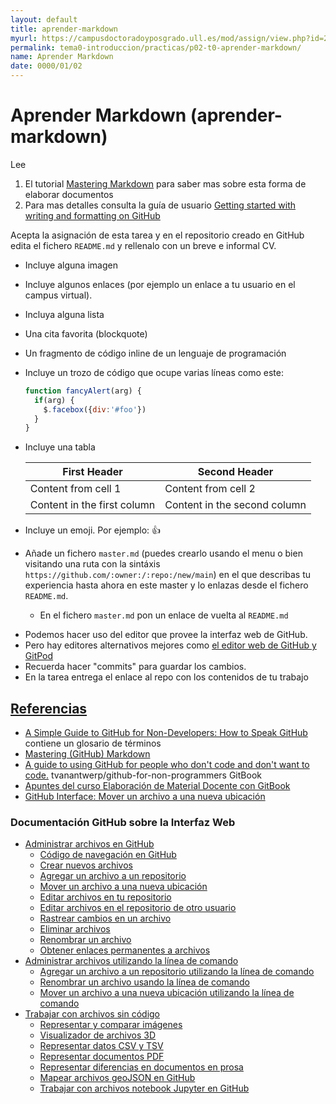```yaml
---
layout: default
title: aprender-markdown
myurl: https://campusdoctoradoyposgrado.ull.es/mod/assign/view.php?id=282485&forceview=1
permalink: tema0-introduccion/practicas/p02-t0-aprender-markdown/
name: Aprender Markdown
date: 0000/01/02
---
```


# Aprender Markdown (aprender-markdown)

Lee 

1. El tutorial <a href="https://guides.github.com/features/mastering-markdown/" target="_blank">Mastering Markdown</a> para saber mas sobre esta forma de elaborar documentos
2. Para mas detalles consulta la guía de usuario
<a href="https://docs.github.com/en/free-pro-team@latest/github/writing-on-github/getting-started-with-writing-and-formatting-on-github" target="_blank">Getting started with writing and formatting on GitHub</a>

Acepta la asignación de esta tarea y en el repositorio creado en GitHub edita el fichero `README.md` y rellenalo con un breve e informal
CV.

* Incluye alguna imagen 
* Incluye algunos enlaces (por ejemplo un enlace a tu usuario en el campus virtual).
* Incluya alguna lista 
* Una cita favorita (blockquote)
* Un fragmento de código inline de un lenguaje de programación 
* Incluye un trozo de código que ocupe varias líneas como este:

  ```javascript
  function fancyAlert(arg) {
    if(arg) {
      $.facebox({div:'#foo'})
    }
  }
  ```
* Incluye una tabla

  First Header | Second Header
  ------------ | -------------
  Content from cell 1 | Content from cell 2
  Content in the first column | Content in the second column

* Incluye un emoji. Por ejemplo: :+1:
* Añade un fichero `master.md`  (puedes crearlo usando el menu o bien visitando una ruta con la sintáxis `https://github.com/:owner:/:repo:/new/main`) en el que describas tu experiencia hasta ahora en este master y lo enlazas desde el fichero `README.md`.  
  * En el fichero 
`master.md` pon un enlace de vuelta al `README.md`


- Podemos hacer uso del editor que provee la interfaz web de GitHub.
- Pero hay editores alternativos mejores como [el editor web de GitHub  y GitPod](pages/gitopod)
- Recuerda hacer "commits" para guardar los cambios.
- En la tarea entrega el enlace al repo con los contenidos de tu trabajo



<!--
## StackEdit

* [stackedit.io](https://stackedit.io/)

StackEdit is an  editor in the cloud: it can sync your files with Google Drive, Dropbox and GitHub. It can also publish them as blog posts to Blogger, WordPress and Zendesk. You can choose whether to upload in Markdown format, HTML, or to format the output using the Handlebars template engine.

![]({{site.baseurl}}/assets/images/stackedit-io.png )

You can use it for this lab

-->

## [Referencias](references)

* [A Simple Guide to GitHub for Non-Developers: How to Speak GitHub](https://unito.io/blog/guide-to-github-for-project-managers/#how-to-speak-github) contiene un glosario de términos
* [Mastering (GitHub) Markdown](https://guides.github.com/features/mastering-markdown/#examples)
* [A guide to using GitHub for people who don't code and don't want to code.](https://github.com/tvanantwerp/github-for-non-programmers) tvanantwerp/github-for-non-programmers GitBook
* [Apuntes del curso Elaboración de Material Docente con GitBook](https://casianorodriguezleon.gitbooks.io/elaboracion-de-material-docente-con-gitbook/content/)
* [GitHub Interface: Mover un archivo a una nueva ubicación](https://docs.github.com/es/free-pro-team@latest/github/managing-files-in-a-repository/moving-a-file-to-a-new-location)

### Documentación GitHub sobre la Interfaz Web
           
*   [Administrar archivos en GitHub](https://docs.github.com/es/free-pro-team@latest/github/managing-files-in-a-repository/managing-files-on-github)
    *   [Código de navegación en GitHub](https://docs.github.com/es/free-pro-team@latest/github/managing-files-in-a-repository/navigating-code-on-github)
    *   [Crear nuevos archivos](https://docs.github.com/es/free-pro-team@latest/github/managing-files-in-a-repository/creating-new-files)
    *   [Agregar un archivo a un repositorio](https://docs.github.com/es/free-pro-team@latest/github/managing-files-in-a-repository/adding-a-file-to-a-repository)
    *   [Mover un archivo a una nueva ubicación](https://docs.github.com/es/free-pro-team@latest/github/managing-files-in-a-repository/moving-a-file-to-a-new-location)
    *   [Editar archivos en tu repositorio](https://docs.github.com/es/free-pro-team@latest/github/managing-files-in-a-repository/editing-files-in-your-repository)
    *   [Editar archivos en el repositorio de otro usuario](https://docs.github.com/es/free-pro-team@latest/github/managing-files-in-a-repository/editing-files-in-another-users-repository)
    *   [Rastrear cambios en un archivo](https://docs.github.com/es/free-pro-team@latest/github/managing-files-in-a-repository/tracking-changes-in-a-file)
    *   [Eliminar archivos](https://docs.github.com/es/free-pro-team@latest/github/managing-files-in-a-repository/deleting-files)
    *   [Renombrar un archivo](https://docs.github.com/es/free-pro-team@latest/github/managing-files-in-a-repository/renaming-a-file)
    *   [Obtener enlaces permanentes a archivos](https://docs.github.com/es/free-pro-team@latest/github/managing-files-in-a-repository/getting-permanent-links-to-files)
*   [Administrar archivos utilizando la línea de comando](https://docs.github.com/es/free-pro-team@latest/github/managing-files-in-a-repository/managing-files-using-the-command-line)
    *   [Agregar un archivo a un repositorio utilizando la línea de comando](https://docs.github.com/es/free-pro-team@latest/github/managing-files-in-a-repository/adding-a-file-to-a-repository-using-the-command-line)
    *   [Renombrar un archivo usando la línea de comando](https://docs.github.com/es/free-pro-team@latest/github/managing-files-in-a-repository/renaming-a-file-using-the-command-line)
    *   [Mover un archivo a una nueva ubicación utilizando la línea de comando](https://docs.github.com/es/free-pro-team@latest/github/managing-files-in-a-repository/moving-a-file-to-a-new-location-using-the-command-line)
*   [Trabajar con archivos sin código](https://docs.github.com/es/free-pro-team@latest/github/managing-files-in-a-repository/working-with-non-code-files)
    *   [Representar y comparar imágenes](https://docs.github.com/es/free-pro-team@latest/github/managing-files-in-a-repository/rendering-and-diffing-images)
    *   [Visualizador de archivos 3D](https://docs.github.com/es/free-pro-team@latest/github/managing-files-in-a-repository/3d-file-viewer)
    *   [Representar datos CSV y TSV](https://docs.github.com/es/free-pro-team@latest/github/managing-files-in-a-repository/rendering-csv-and-tsv-data)
    *   [Representar documentos PDF](https://docs.github.com/es/free-pro-team@latest/github/managing-files-in-a-repository/rendering-pdf-documents)
    *   [Representar diferencias en documentos en prosa](https://docs.github.com/es/free-pro-team@latest/github/managing-files-in-a-repository/rendering-differences-in-prose-documents)
    *   [Mapear archivos geoJSON en GitHub](https://docs.github.com/es/free-pro-team@latest/github/managing-files-in-a-repository/mapping-geojson-files-on-github)
    *   [Trabajar con archivos notebook Jupyter en GitHub](https://docs.github.com/es/free-pro-team@latest/github/managing-files-in-a-repository/working-with-jupyter-notebook-files-on-github)